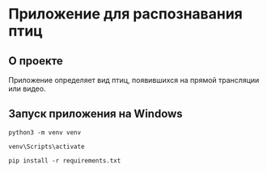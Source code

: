 # Приложение для распознавания птиц
## О проекте
Приложение определяет вид птиц, появившихся на прямой трансляции или видео. 

## Запуск приложения на Windows
```
python3 -m venv venv
```
```
venv\Scripts\activate         
```
```
pip install -r requirements.txt
```
